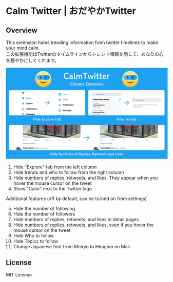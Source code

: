 # Calm Twitter | おだやかTwitter

## Overview
This extension hides trending information from twitter timelines to make your mind calm.  
この拡張機能はTwitterのタイムラインからトレンド情報を隠して、あなたの心を穏やかにしてくれます。

![](design/Share_SNS_en.png)

1. Hide "Explore" tab from the left column
2. Hide trends and who to follow from the right column
3. Hide numbers of replies, retweets, and likes.  They appear when you hover the mouse cursor on the tweet
4. Show "Calm" next to the Twitter logo

Additional features (off by default, can be turned on from settings)

5. Hide the number of following
6. Hide the number of followers
7. Hide numbers of replies, retweets, and likes in detail pages
8. Hide numbers of replies, retweets, and likes, even if you hover the mouse cursor on the tweet
9. Hide Who to follow
10. Hide Topics to follow
11. Change Japanese font from Meiryo to Hiragino on Mac

## License
MIT License